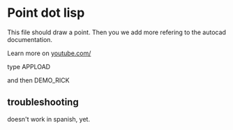 # Point dot lisp

This file should draw a point. Then you we add more refering to the autocad documentation. 

Learn more on [youtube.com/](https://www.youtube.com/channel/UCjiKfUMT7m1odCUvFZjKyHg)

type APPLOAD

and then DEMO_RICK

## troubleshooting

doesn't work in spanish, yet. 
